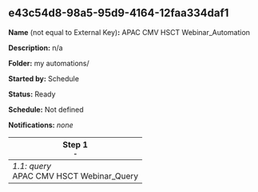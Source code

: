 ## e43c54d8-98a5-95d9-4164-12faa334daf1

**Name** (not equal to External Key)**:** APAC CMV HSCT Webinar_Automation

**Description:** n/a

**Folder:** my automations/

**Started by:** Schedule

**Status:** Ready

**Schedule:** Not defined

**Notifications:** _none_


| Step 1<br>_<small>-</small>_ |
| --- |
| _1.1: query_<br>APAC CMV HSCT Webinar_Query |
